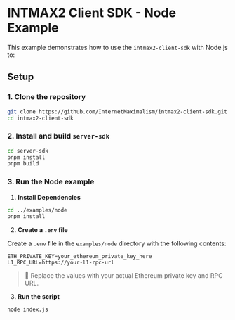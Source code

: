 # INTMAX2 Client SDK - Node Example

This example demonstrates how to use the `intmax2-client-sdk` with Node.js to:

## Setup

### 1. **Clone the repository**

```bash
git clone https://github.com/InternetMaximalism/intmax2-client-sdk.git
cd intmax2-client-sdk
```

### 2. **Install and build `server-sdk`**

```bash
cd server-sdk
pnpm install
pnpm build
```

### 3. **Run the Node example**

1. **Install Dependencies**

```bash
cd ../examples/node
pnpm install
```

2. **Create a `.env` file**

Create a `.env` file in the `examples/node` directory with the following contents:

```env
ETH_PRIVATE_KEY=your_ethereum_private_key_here
L1_RPC_URL=https://your-l1-rpc-url
```

> 🔐 Replace the values with your actual Ethereum private key and RPC URL.

3. **Run the script**

```bash
node index.js
```

